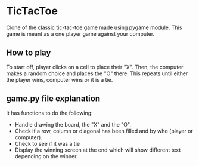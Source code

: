# TicTacToe
Clone of the classic tic-tac-toe game made using pygame module. This game is meant as a one player game against your computer.

## How to play
To start off, player clicks on a cell to place their "X". Then, the computer makes a random choice and places the "O" there. This repeats until either the player wins, computer wins or it is a tie.

## game.py file explanation
It has functions to do the following:
  - Handle drawing the board, the "X" and the "O".
  - Check if a row, column or diagonal has been filled and by who (player or computer).
  - Check to see if it was a tie
  - Display the winning screen at the end which will show different text depending on the winner.
